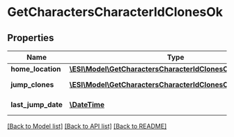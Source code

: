 # GetCharactersCharacterIdClonesOk

## Properties
Name | Type | Description | Notes
------------ | ------------- | ------------- | -------------
**home_location** | [**\ESI\Model\GetCharactersCharacterIdClonesOkHomeLocation**](GetCharactersCharacterIdClonesOkHomeLocation.md) |  | [optional] 
**jump_clones** | [**\ESI\Model\GetCharactersCharacterIdClonesOkJumpClones[]**](GetCharactersCharacterIdClonesOkJumpClones.md) | jump_clones array | 
**last_jump_date** | [**\DateTime**](\DateTime.md) | last_jump_date string | [optional] 

[[Back to Model list]](../README.md#documentation-for-models) [[Back to API list]](../README.md#documentation-for-api-endpoints) [[Back to README]](../README.md)


